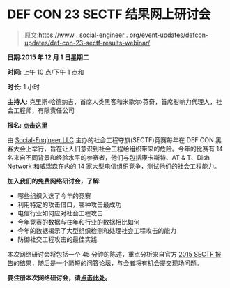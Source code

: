 # DEF CON 23 SECTF 结果网上研讨会

> 原文:[https://www . social-engineer . org/event-updates/defcon-updates/def-con-23-sectf-results-webinar/](https://www.social-engineer.org/event-updates/defcon-updates/def-con-23-sectf-results-webinar/)

**日期:2015 年 12 月 1 日星期二**

**时间:** 上午 10 点/下午 1 点和

**时长:** 1 小时

**主持人:** 克里斯·哈德纳吉，首席人类黑客和米歇尔·芬奇，首席影响力代理人，社会工程师，有限责任公司

**报名: **[点击这里](https://social-engineer.webex.com/mw3000/mywebex/default.do?siteurl=social-engineer&service=6)****

由 [Social-Engineer LLC](https://www.social-engineer.com/) 主办的社会工程夺旗(SECTF)竞赛每年在 DEF CON 黑客大会上举行，旨在让人们意识到社会工程给组织带来的危险。今年的比赛有 14 名来自不同背景和经验水平的参赛者，他们与包括康卡斯特、AT & T、Dish Network 和威瑞森在内的 14 家大型电信组织竞争，测试他们的社会工程能力。

**加入我们的免费网络研讨会，了解:**

*   哪些组织入选了今年的竞赛
*   利用特定的攻击借口，哪种攻击最成功
*   电信行业如何应对社会工程攻击
*   今年竞赛的数据与往年和行业的数据相比如何
*   今年的数据揭示了大型组织检测和处理社会工程攻击的能力
*   防御社交工程攻击的最佳实践

本次网络研讨会将包括一个 45 分钟的陈述，重点分析来自官方 [2015 SECTF 报告](https://www.social-engineer.org/resources/def-con-23-sectf-report/)的结果，随后是一个简短的问答论坛，与会者将有机会提交现场问题。

**要注册本次网络研讨会，请[点击此处](https://social-engineer.webex.com/mw3000/mywebex/default.do?siteurl=social-engineer&service=6)。**